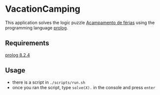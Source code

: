 # VacationCamping
This application solves the logic puzzle [Acampamento de férias](https://rachacuca.com.br/logica/problemas/acampamento-de-ferias/) using the programming language [prolog](https://en.wikipedia.org/wiki/Prolog).

## Requirements
[prolog 8.2.4](https://www.swi-prolog.org/download/stable)
## Usage
- there is a script in `./scripts/run.sh`
- once you ran the script, type `solve(X).` in the console and press `enter`